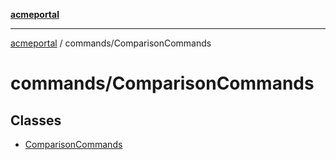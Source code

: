 [**acmeportal**](../../README.md)

***

[acmeportal](../../README.md) / commands/ComparisonCommands

# commands/ComparisonCommands

## Classes

- [ComparisonCommands](classes/ComparisonCommands.md)

